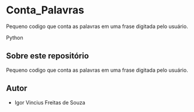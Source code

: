 # Conta_Palavras
Pequeno codigo que conta as palavras em uma frase digitada pelo usuário.  


Python
## Sobre este repositório

Pequeno codigo que conta as palavras em uma frase digitada pelo usuário.  
## Autor

* Igor Vincius Freitas de Souza
